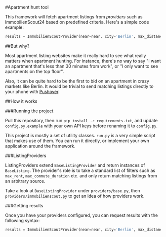 #Apartment hunt tool

This framework will fetch apartment listings from *providers* such as ImmobilienScout24 based on predefined criteria. Here's a simple code example:

```python
results = ImmobilienScoutProvider(near=near, city='Berlin', max_distance=8000, max_commute_duration=30, max_rent=900, top_floor_only=True).get_results()
```

##But why?

Most apartment listing websites make it really hard to see what really matters when apartment hunting. For instance, there's no way to say "I want an apartment that's less than 30 minutes from work", or "I only want to see apartments on the top floor".

Also, it can be quite hard to be the first to bid on an apartment in crazy markets like Berlin. It would be trivial to send matching listings directly to your phone with [Pushover](https://pushover.net).

##How it works

###Running the project

Pull this repository, then run `pip install -r requirements.txt`, and update `config.py.example` with your own API keys before renaming it to `config.py`.

This project is mostly a set of utility classes. `run.py` is a very simple script that makes use of them. You can run it directly, or implement your own application around the framework.

###ListingProviders

ListingProviders extend `BaseListingProvider` and return instances of `BaseListing`. The provider's role is to take a standard list of filters such as `max_rent`, `max_commute_duration` etc. and only return matching listings from an arbitrary source.

Take a look at `BaseListingProvider` under `providers/base.py`, then `providers/immobilienscout.py` to get an idea of how providers work.

###Getting results

Once you have your providers configured, you can request results with the following syntax:

```python
results = ImmobilienScoutProvider(near=near, city='Berlin', max_distance=8000, max_commute_duration=30, max_rent=900).get_results()
```